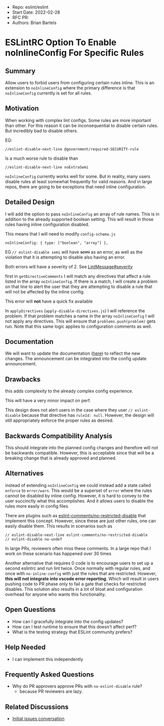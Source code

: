 - Repo: eslint/eslint
- Start Date: 2022-02-28
- RFC PR:
- Authors: Brian Bartels

# ESLintRC Option To Enable noInlineConfig For Specific Rules

## Summary

Allow users to forbid users from configuring certain rules inline. This is an extension to `noInlineConfig` where the primary difference is that `noInlineConfig` currently is set for all rules.

## Motivation

When working with complex lint configs. Some rules are more important than other. For this reason it can be inconsequential to disable certain rules. But incredibly bad to disable others.

EG:
```
//eslint-disable-next-line @government/required-SECURITY-rule
```
Is a much worse rule to disable than
```
//eslint-disable-next-line noExtraSemi
```

`noInlineConfig` currently works well for some. But in reality, many users disable rules at least somewhat frequently for valid reasons. And in large repos, there are going to be exceptions that need inline configuration. 

## Detailed Design

I will add the option to pass `noInlineConfig` an array of rule names. This is in addition to the already supported boolean setting. This will result in those rules having inline configuration disabled.

This means that I will need to modify `config-schema.js`
```
noInlineConfig: { type: ["boolean", "array"] },
```

EG `// eslint-disable semi` will have ~~semi~~ as an error, as well as the violation that it is attempting to disable also having an error.

Both errors will have a severity of 2. See [LintMessage#severity](https://eslint.org/docs/developer-guide/nodejs-api#-lintmessage-type)

first in `getDirectiveComments` I will match any directives that affect a rule listed in the array `noInlineConfig`. If there is a match, I will create a problem on that line to alert the user that they are attempting to disable a rule that will not be affected by the inline config.

This error will **not** have a quick fix available


In `applyDirectives` (`apply-disable-directives.js`) I will reference the problem. If that problem matches a name in the array `noInlineConfig` I will not apply any directives. This will ensure that `problems.push(problem)` gets run. Note that this same logic applies to configuration comments as well.

## Documentation

We will want to update the documentation ([here](https://eslint.org/docs/user-guide/configuring/rules#disabling-inline-comments)) to reflect the new changes. The announcement can be integrated into the config update announcement.

## Drawbacks

this adds complexity to the already complex config experience.

This will have a very minor impact on perf.

This design does not alert users in the case where they user `// eslint-disable` because that directive has `ruleId: null`. However, the design will still appropriately enforce the proper rules as desired.

## Backwards Compatibility Analysis

This should integrate into the planned config changes and therefore will not be backwards compatible. However, this is acceptable since that will be a breaking change that is already approved and planned.

## Alternatives

instead of extending `noInlineConfig` we could instead add a state called `enforce` to `error/warn`. This would be a superset of `error` where the rules cannot be disabled by inline config. However, it is hard to convey to the user succinctly what this accomplishes. And it allows users to disable the rules more easily in config files

There are plugins such as [eslint-comments/no-restricted-disable](https://mysticatea.github.io/eslint-plugin-eslint-comments/rules/no-restricted-disable.html) that implement this concept. However, since these are just other rules, one can easily disable them. This results in scenarios such as

```
// eslint-disable-next-line eslint-comments/no-restricted-disable
// eslint-disable no-undef
```
In large PRs, reviewers often miss these comments. In a large repo that I work on these scenario has happened over 30 times

Another alternative that requires 0 code is to encourage users to set up a second eslintrc and run lint twice. Once normally with regular rules, and once with `no-inline-config` with just the rules that are restricted. However, **this will not integrate into vscode error reporting**. Which will result in users pushing code to PR phase only to fail a gate that checks for restricted disables. This solution also results in a lot of bloat and configuration overhead for anyone who wants this functionality.

## Open Questions

- How can I gracefully integrate into the config updates?
- How can I test runtime to ensure that this doesn't affect perf?
- What is the testing strategy that ESLint community prefers?

## Help Needed

- I can implement this independently

## Frequently Asked Questions

- Why do PR approvers approve PRs with `no-eslint-disable` rule?
    - because PR reviewers are lazy.
## Related Discussions

- [Initial issues conversation](https://github.com/eslint/eslint/issues/15631)
